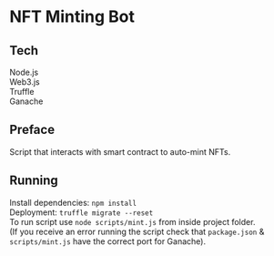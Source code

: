 # NFT Minting Bot

## Tech
Node.js  
Web3.js  
Truffle  
Ganache  

## Preface
Script that interacts with smart contract to auto-mint NFTs.

## Running

Install dependencies: ```npm install```   
Deployment: ```truffle migrate --reset```  
To run script use ```node scripts/mint.js``` from inside project folder.  
(If you receive an error running the script check that ```package.json``` & ```scripts/mint.js``` have the correct port for Ganache).
